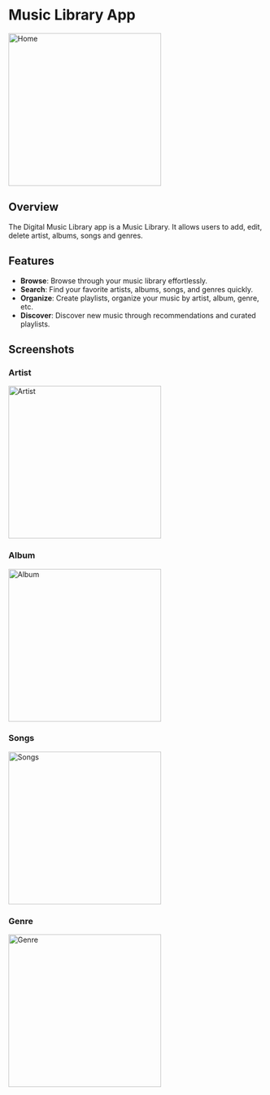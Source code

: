 # Music Library App

<img src="Screenshots/Home.png" alt="Home" width="300">


## Overview

The Digital Music Library app is a Music Library. It allows users to add, edit, delete artist, albums, songs and genres.

## Features

- **Browse**: Browse through your music library effortlessly.
- **Search**: Find your favorite artists, albums, songs, and genres quickly.
- **Organize**: Create playlists, organize your music by artist, album, genre, etc.
- **Discover**: Discover new music through recommendations and curated playlists.

## Screenshots

### Artist

<img src="Screenshots/Artist.png" alt="Artist" width="300">

### Album

<img src="Screenshots/Album.png" alt="Album" width="300">

### Songs

<img src="Screenshots/Song.png" alt="Songs" width="300">

### Genre

<img src="Screenshots/Genre.png" alt="Genre" width="300">